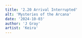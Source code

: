 ```yaml
---
title: '2.20 Arrival Interrupted'
alt: 'Mysteries of the Arcana'
date: '2024-10-03'
author: 'J Gray'
artist: 'Keira'
---
```

